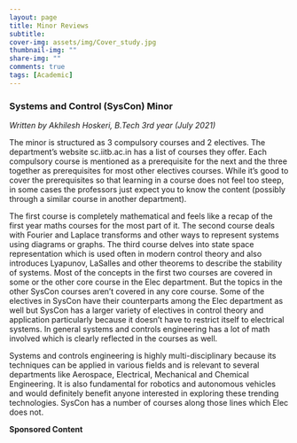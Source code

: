 ```yaml
---
layout: page
title: Minor Reviews
subtitle: 
cover-img: assets/img/Cover_study.jpg
thumbnail-img: ""
share-img: ""
comments: true
tags: [Academic]
---
```


### Systems and Control (SysCon) Minor

_Written by Akhilesh Hoskeri, B.Tech 3rd year (July 2021)_

The minor is structured as 3 compulsory courses and 2 electives. 
The department’s website sc.iitb.ac.in has a list of courses they offer. 
Each compulsory course is mentioned as a prerequisite for the next and the three together as prerequisites 
for most other electives courses. While it’s good to cover the prerequisites so that 
learning in a course does not feel too steep, in some cases the professors just expect you 
to know the content (possibly through a similar course in another department). <br>

The first course is completely mathematical and feels like a recap of the first year maths courses for the most part of it. 
The second course deals with Fourier and Laplace transforms and other ways to represent systems using diagrams or graphs. 
The third course delves into state space representation which is used often in modern control theory 
and also introduces Lyapunov, LaSalles and other theorems to describe the stability of systems. 
Most of the concepts in the first two courses are covered in some or the other core course in the Elec department. 
But the topics in the other SysCon courses aren’t covered in any core course. 
Some of the electives in SysCon have their counterparts among the Elec department as well but 
SysCon has a larger variety of electives in control theory and application particularly because it doesn’t 
have to restrict itself to electrical systems. In general systems and controls engineering has a lot of math 
involved which is clearly reflected in the courses as well. <br>

Systems and controls engineering is highly multi-disciplinary because its techniques can be applied in various fields 
and is relevant to several departments like Aerospace, Electrical, Mechanical and Chemical Engineering. 
It is also fundamental for robotics and autonomous vehicles and would definitely benefit anyone interested in exploring 
these trending technologies. SysCon has a number of courses along those lines which Elec does not.

**Sponsored Content**
